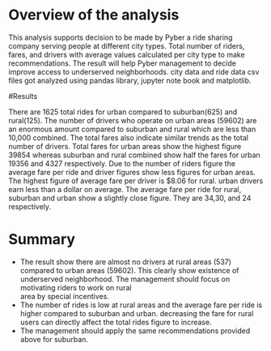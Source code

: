 # Overview of the analysis

This analysis supports decision to be made by Pyber a ride sharing company serving people at different city types.
Total number of riders, fares, and drivers with average values calculated per city type to make recommendations. 
The result will help Pyber management to decide improve access to underserved neighborhoods.
city data and ride data csv files got analyzed using pandas library, jupyter note book and matplotlib.

#Results

There are 1625 total rides for urban compared to suburban(625) and rural(125). The  number of drivers who operate 
on urban areas (59602) are an enormous amount compared to suburban and rural which are less than 10,000 combined. 
The total fares also indicate similar trends as the total number of drivers. Total fares for urban areas show the
 highest figure 39854 whereas suburban and rural combined show half the fares for urban 19356 and 4327 respectively.
Due to the number of riders figure the average fare per ride and driver figures show less figures for urban areas. 
The highest figure of average fare per driver is $8.06 for rural. urban drivers earn less than a dollar on average. 
The average fare per ride for rural, suburban and urban show a slightly close figure. They are 34,30, and 24 respectively.  

# Summary
  
 * The result show there are almost no drivers at rural areas (537) compared to urban areas (59602). This clearly
   show existence of underserved neighborhood. The management should focus on motivating riders to work on rural  
 area by special incentives.
 * The number of rides is low at rural areas and the average fare per ride is higher compared to suburban and urban. 
 decreasing the fare for rural users can directly affect the total rides figure to increase.
 * The management should apply the same recommendations provided above for suburban.



